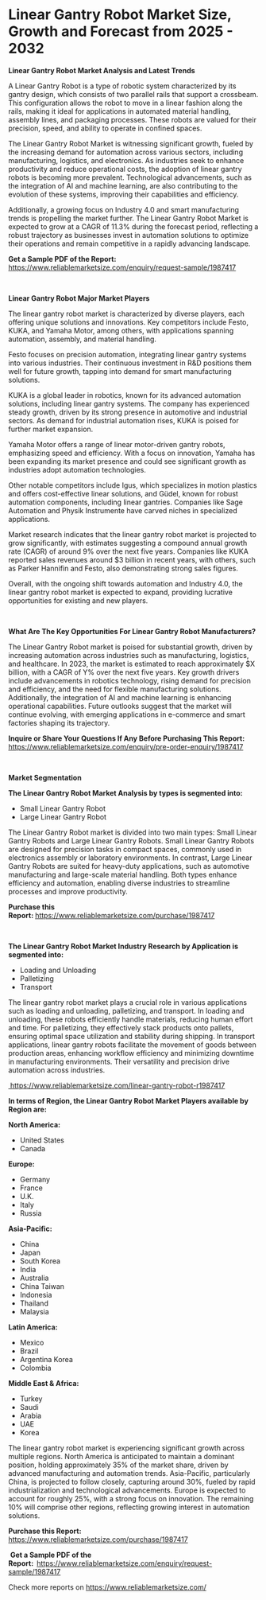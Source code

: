 <p><h1>Linear Gantry Robot Market Size, Growth and Forecast from 2025 - 2032</h1></p><p><strong>Linear Gantry Robot Market Analysis and Latest Trends</strong></p>
<p><p>A Linear Gantry Robot is a type of robotic system characterized by its gantry design, which consists of two parallel rails that support a crossbeam. This configuration allows the robot to move in a linear fashion along the rails, making it ideal for applications in automated material handling, assembly lines, and packaging processes. These robots are valued for their precision, speed, and ability to operate in confined spaces.</p><p>The Linear Gantry Robot Market is witnessing significant growth, fueled by the increasing demand for automation across various sectors, including manufacturing, logistics, and electronics. As industries seek to enhance productivity and reduce operational costs, the adoption of linear gantry robots is becoming more prevalent. Technological advancements, such as the integration of AI and machine learning, are also contributing to the evolution of these systems, improving their capabilities and efficiency.</p><p>Additionally, a growing focus on Industry 4.0 and smart manufacturing trends is propelling the market further. The Linear Gantry Robot Market is expected to grow at a CAGR of 11.3% during the forecast period, reflecting a robust trajectory as businesses invest in automation solutions to optimize their operations and remain competitive in a rapidly advancing landscape.</p></p>
<p><strong>Get a Sample PDF of the Report:&nbsp;</strong> <a href="https://www.reliablemarketsize.com/enquiry/request-sample/1987417?utm_campaign=2952&utm_medium=2&utm_source=Github&utm_content=ia&utm_term=10042025&utm_id=linear-gantry-robot">https://www.reliablemarketsize.com/enquiry/request-sample/1987417</a></p>
<p>&nbsp;</p>
<p><strong>Linear Gantry Robot Major Market Players</strong></p>
<p><p>The linear gantry robot market is characterized by diverse players, each offering unique solutions and innovations. Key competitors include Festo, KUKA, and Yamaha Motor, among others, with applications spanning automation, assembly, and material handling.</p><p>Festo focuses on precision automation, integrating linear gantry systems into various industries. Their continuous investment in R&D positions them well for future growth, tapping into demand for smart manufacturing solutions.</p><p>KUKA is a global leader in robotics, known for its advanced automation solutions, including linear gantry systems. The company has experienced steady growth, driven by its strong presence in automotive and industrial sectors. As demand for industrial automation rises, KUKA is poised for further market expansion.</p><p>Yamaha Motor offers a range of linear motor-driven gantry robots, emphasizing speed and efficiency. With a focus on innovation, Yamaha has been expanding its market presence and could see significant growth as industries adopt automation technologies.</p><p>Other notable competitors include Igus, which specializes in motion plastics and offers cost-effective linear solutions, and Güdel, known for robust automation components, including linear gantries. Companies like Sage Automation and Physik Instrumente have carved niches in specialized applications.</p><p>Market research indicates that the linear gantry robot market is projected to grow significantly, with estimates suggesting a compound annual growth rate (CAGR) of around 9% over the next five years. Companies like KUKA reported sales revenues around $3 billion in recent years, with others, such as Parker Hannifin and Festo, also demonstrating strong sales figures.</p><p>Overall, with the ongoing shift towards automation and Industry 4.0, the linear gantry robot market is expected to expand, providing lucrative opportunities for existing and new players.</p></p>
<p>&nbsp;</p>
<p><strong>What Are The Key Opportunities For Linear Gantry Robot Manufacturers?</strong></p>
<p><p>The Linear Gantry Robot market is poised for substantial growth, driven by increasing automation across industries such as manufacturing, logistics, and healthcare. In 2023, the market is estimated to reach approximately $X billion, with a CAGR of Y% over the next five years. Key growth drivers include advancements in robotics technology, rising demand for precision and efficiency, and the need for flexible manufacturing solutions. Additionally, the integration of AI and machine learning is enhancing operational capabilities. Future outlooks suggest that the market will continue evolving, with emerging applications in e-commerce and smart factories shaping its trajectory.</p></p>
<p><strong>Inquire or Share Your Questions If Any Before Purchasing This Report:</strong> <a href="https://www.reliablemarketsize.com/enquiry/pre-order-enquiry/1987417?utm_campaign=2952&utm_medium=2&utm_source=Github&utm_content=ia&utm_term=10042025&utm_id=linear-gantry-robot">https://www.reliablemarketsize.com/enquiry/pre-order-enquiry/1987417</a></p>
<p>&nbsp;</p>
<p><strong>Market Segmentation</strong></p>
<p><strong>The Linear Gantry Robot Market Analysis by types is segmented into:</strong></p>
<p><ul><li>Small Linear Gantry Robot</li><li>Large Linear Gantry Robot</li></ul></p>
<p><p>The Linear Gantry Robot market is divided into two main types: Small Linear Gantry Robots and Large Linear Gantry Robots. Small Linear Gantry Robots are designed for precision tasks in compact spaces, commonly used in electronics assembly or laboratory environments. In contrast, Large Linear Gantry Robots are suited for heavy-duty applications, such as automotive manufacturing and large-scale material handling. Both types enhance efficiency and automation, enabling diverse industries to streamline processes and improve productivity.</p></p>
<p><strong>Purchase this Report:&nbsp;</strong><a href="https://www.reliablemarketsize.com/purchase/1987417?utm_campaign=2952&utm_medium=2&utm_source=Github&utm_content=ia&utm_term=10042025&utm_id=linear-gantry-robot">https://www.reliablemarketsize.com/purchase/1987417</a></p>
<p>&nbsp;</p>
<p><strong>The Linear Gantry Robot Market Industry Research by Application is segmented into:</strong></p>
<p><ul><li>Loading and Unloading</li><li>Palletizing</li><li>Transport</li></ul></p>
<p><p>The linear gantry robot market plays a crucial role in various applications such as loading and unloading, palletizing, and transport. In loading and unloading, these robots efficiently handle materials, reducing human effort and time. For palletizing, they effectively stack products onto pallets, ensuring optimal space utilization and stability during shipping. In transport applications, linear gantry robots facilitate the movement of goods between production areas, enhancing workflow efficiency and minimizing downtime in manufacturing environments. Their versatility and precision drive automation across industries.</p></p>
<p><a href="https://www.reliablemarketsize.com/linear-gantry-robot-r1987417?utm_campaign=2952&utm_medium=2&utm_source=Github&utm_content=ia&utm_term=10042025&utm_id=linear-gantry-robot">&nbsp;https://www.reliablemarketsize.com/linear-gantry-robot-r1987417</a></p>
<p><strong>In terms of Region, the Linear Gantry Robot Market Players available by Region are:</strong></p>
<p>
    <p> <strong> North America: </strong>
        <ul>
            <li>United States</li>
            <li>Canada</li>
        </ul>
        </p> 
    <p> <strong> Europe: </strong>
        <ul>
            <li>Germany</li>
            <li>France</li>
            <li>U.K.</li>
            <li>Italy</li>
            <li>Russia</li>
        </ul>
        </p> 
    <p> <strong> Asia-Pacific: </strong>
        <ul>
            <li>China</li>
            <li>Japan</li>
            <li>South Korea</li>
            <li>India</li>
            <li>Australia</li>
            <li>China Taiwan</li>
            <li>Indonesia</li>
            <li>Thailand</li>
            <li>Malaysia</li>
        </ul>
        </p> 
    <p> <strong> Latin America: </strong>
        <ul>
            <li>Mexico</li>
            <li>Brazil</li>
            <li>Argentina Korea</li>
            <li>Colombia</li>
        </ul>
        </p> 
    <p> <strong> Middle East & Africa: </strong>
        <ul>
            <li>Turkey</li>
            <li>Saudi</li>
            <li>Arabia</li>
            <li>UAE</li>
            <li>Korea</li>
        </ul>
    </p>
    </p>
<p><p>The linear gantry robot market is experiencing significant growth across multiple regions. North America is anticipated to maintain a dominant position, holding approximately 35% of the market share, driven by advanced manufacturing and automation trends. Asia-Pacific, particularly China, is projected to follow closely, capturing around 30%, fueled by rapid industrialization and technological advancements. Europe is expected to account for roughly 25%, with a strong focus on innovation. The remaining 10% will comprise other regions, reflecting growing interest in automation solutions.</p></p>
<p><strong>Purchase this Report: </strong><a href="https://www.reliablemarketsize.com/purchase/1987417?utm_campaign=2952&utm_medium=2&utm_source=Github&utm_content=ia&utm_term=10042025&utm_id=linear-gantry-robot">https://www.reliablemarketsize.com/purchase/1987417</a></p>
<p>&nbsp;<strong>Get a Sample PDF of the Report:&nbsp;&nbsp;</strong><a href="https://www.reliablemarketsize.com/enquiry/request-sample/1987417?utm_campaign=2952&utm_medium=2&utm_source=Github&utm_content=ia&utm_term=10042025&utm_id=linear-gantry-robot">https://www.reliablemarketsize.com/enquiry/request-sample/1987417</a></p>
<p><strong></strong></p>
<p>Check more reports on <a href="https://www.reliablemarketsize.com/?utm_campaign=2952&utm_medium=2&utm_source=Github&utm_content=ia&utm_term=10042025&utm_id=linear-gantry-robot">https://www.reliablemarketsize.com/</a></p>